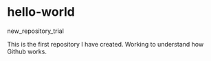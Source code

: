 # hello-world
new_repository_trial

This is the first repository I have created.  Working to understand how Github works.
